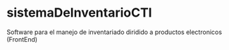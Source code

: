 # sistemaDeInventarioCTI
Software para el manejo de inventariado diridido a productos electronicos (FrontEnd)
